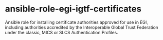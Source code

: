 # ansible-role-egi-igtf-certificates
Ansible role for installing certificate authorities approved for use in EGI, including authorities accredited by the Interoperable Global Trust Federation under the classic, MICS or SLCS Authentication Profiles.
